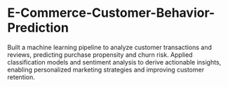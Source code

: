 # E-Commerce-Customer-Behavior-Prediction
Built a machine learning pipeline to analyze customer transactions and reviews, predicting purchase propensity and churn risk. Applied classification models and sentiment analysis to derive actionable insights, enabling personalized marketing strategies and improving customer retention.
